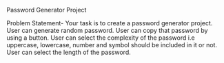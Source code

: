 Password Generator Project

Problem Statement- 
Your task is to create a password generator project.
User can generate random password.
User can copy that password by using a button.
User can select the complexity of the password i.e uppercase, lowercase, number and symbol should be
included in it or not.
User can select the length of the password.
